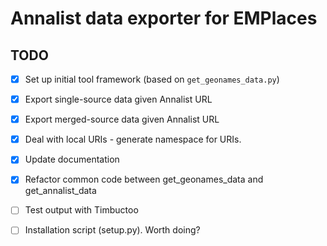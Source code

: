 # Annalist data exporter for EMPlaces

## TODO

- [x] Set up initial tool framework (based on `get_geonames_data.py`)
- [x] Export single-source data given Annalist URL
- [x] Export merged-source data given Annalist URL
- [x] Deal with local URIs - generate namespace for URIs.
- [x] Update documentation
- [x] Refactor common code between get_geonames_data and get_annalist_data
- [ ] Test output with Timbuctoo
- [ ] Installation script (setup.py). Worth doing?

